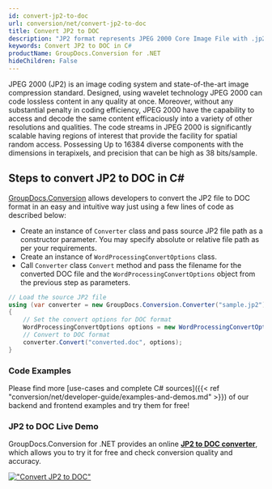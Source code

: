 ```yaml
---
id: convert-jp2-to-doc
url: conversion/net/convert-jp2-to-doc
title: Convert JP2 to DOC
description: "JP2 format represents JPEG 2000 Core Image File with .jp2 extension. Learn how to convert JP2 to DOC file programmatically in C# language using GroupDocs.Conversion for .NET library."
keywords: Convert JP2 to DOC in C#
productName: GroupDocs.Conversion for .NET
hideChildren: False
---
```


JPEG 2000 (JP2) is an image coding system and state-of-the-art image compression standard. Designed, using wavelet technology JPEG 2000 can code lossless content in any quality at once. Moreover, without any substantial penalty in coding efficiency, JPEG 2000  have the capability to access and decode the same content efficaciously into a variety of other resolutions and qualities. The code streams in JPEG 2000 is significantly scalable having regions of interest that provide the facility for spatial random access. Possessing Up to 16384 diverse components with the dimensions in terapixels, and precision that can be high as 38 bits/sample.

## Steps to convert JP2 to DOC in C#

[GroupDocs.Conversion](https://products.groupdocs.com/conversion/net) allows developers to convert the JP2 file to DOC format in an easy and intuitive way just using a few lines of code as described below:

* Create an instance of `Converter` class and pass source JP2 file path as a constructor parameter. You may specify absolute or relative file path as per your requirements. 
* Create an instance of `WordProcessingConvertOptions` class.
* Call `Converter` class `Convert` method and pass the filename for the converted DOC file and the `WordProcessingConvertOptions` object from the previous step as parameters.

```csharp
// Load the source JP2 file
using (var converter = new GroupDocs.Conversion.Converter("sample.jp2"))
{
    // Set the convert options for DOC format
    WordProcessingConvertOptions options = new WordProcessingConvertOptions();
    // Convert to DOC format
    converter.Convert("converted.doc", options);
}
```

### Code Examples

Please find more [use-cases and complete C# sources]({{< ref "conversion/net/developer-guide/examples-and-demos.md" >}}) of our backend and frontend examples and try them for free!

### JP2 to DOC Live Demo

GroupDocs.Conversion for .NET provides an online [**JP2 to DOC converter**](https://products.groupdocs.app/conversion/jp2-to-doc), which allows you to try it for free and check conversion quality and accuracy.

[!["Convert JP2 to DOC"](conversion/net/images/convert-jp2-to-doc.png)](https://products.groupdocs.app/conversion/jp2-to-doc)